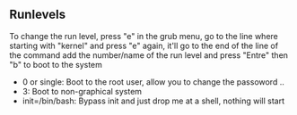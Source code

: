 ## Runlevels
To change the run level, press "e" in the grub menu, go to the line where starting with "kernel" and press "e" again, it'll go to the end of the line of the command add the number/name of the run level and press "Entre" then "b" to boot to the system

- 0 or single: Boot to the root user, allow you to change the passoword ..
- 3: Boot to non-graphical system
- init=/bin/bash: Bypass init and just drop me at a shell, nothing will start
